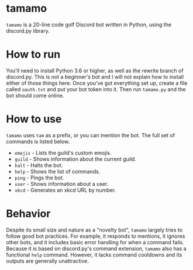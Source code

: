 # tamamo
`tamamo` is a 20-line code golf Discord bot written in Python, using the discord.py library.

# How to run
You'll need to install Python 3.6 or higher, as well as the rewrite branch of discord.py. This is
not a beginner's bot and I will not explain how to install either of those things here. Once
you've got everything set up, create a file called `oauth.txt` and put your bot token into it.
Then run `tamamo.py` and the bot should come online.

# How to use
`tamamo` uses `tam` as a prefix, or you can mention the bot. The full set of commands is listed
below.

* `emojis` - Lists the guild's custom emojis.
* `guild` - Shows information about the current guild.
* `halt` - Halts the bot.
* `help` - Shows the list of commands.
* `ping` - Pings the bot.
* `user` - Shows information about a user.
* `xkcd` - Generates an xkcd URL by number.

# Behavior
Despite its small size and nature as a "novelty bot", `tamamo` largely tries to follow good bot
practices. For example, it responds to mentions, it ignores other bots, and it includes basic
error handling for when a command fails. Because it is based on discord.py's command extension,
`tamamo` also has a functional `help` command. However, it lacks command cooldowns and its outputs
are generally unattractive.
